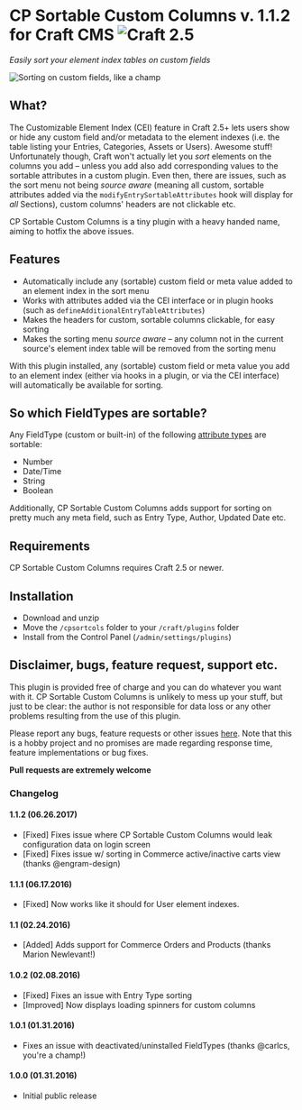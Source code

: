 # CP Sortable Custom Columns v. 1.1.2 for Craft CMS ![Craft 2.5](https://img.shields.io/badge/craft-2.5-red.svg?style=flat-square)

_Easily sort your element index tables on custom fields_

![Sorting on custom fields, like a champ](http://g.recordit.co/lhvfkHZj7E.gif)

## What?

The Customizable Element Index (CEI) feature in Craft 2.5+ lets users show or hide any custom field and/or metadata to the element indexes (i.e. the table listing your Entries, Categories, Assets or Users). Awesome stuff! Unfortunately though, Craft won't actually let you _sort_ elements on the columns you add – unless you add also add corresponding values to the sortable attributes in a custom plugin. Even then, there are issues, such as the sort menu not being _source aware_ (meaning all custom, sortable attributes added via the `modifyEntrySortableAttributes` hook will display for _all_ Sections), custom columns' headers are not clickable etc.

CP Sortable Custom Columns is a tiny plugin with a heavy handed name, aiming to hotfix the above issues.

## Features

* Automatically include any (sortable) custom field or meta value added to an element index in the sort menu
* Works with attributes added via the CEI interface or in plugin hooks (such as `defineAdditionalEntryTableAttributes`)
* Makes the headers for custom, sortable columns clickable, for easy sorting
* Makes the sorting menu _source aware_ – any column not in the current source's element index table will be removed from the sorting menu

With this plugin installed, any (sortable) custom field or meta value you add to an element index (either via hooks in a plugin, or via the CEI interface) will automatically be available for sorting.

## So which FieldTypes are sortable?

Any FieldType (custom or built-in) of the following [attribute types](https://craftcms.com/docs/plugins/field-types#customizing-the-database-column-type) are sortable:

* Number
* Date/Time
* String
* Boolean

Additionally, CP Sortable Custom Columns adds support for sorting on pretty much any meta field, such as Entry Type, Author, Updated Date etc.

## Requirements

CP Sortable Custom Columns requires Craft 2.5 or newer.

## Installation

* Download and unzip
* Move the `/cpsortcols` folder to your `/craft/plugins` folder
* Install from the Control Panel (`/admin/settings/plugins`)

## Disclaimer, bugs, feature request, support etc.

This plugin is provided free of charge and you can do whatever you want with it. CP Sortable Custom Columns is unlikely to mess up your stuff, but just to be clear: the author is not responsible for data loss or any other problems resulting from the use of this plugin.

Please report any bugs, feature requests or other issues [here](https://github.com/mmikkel/CpSortableCustomColumns/issues). Note that this is a hobby project and no promises are made regarding response time, feature implementations or bug fixes.

**Pull requests are extremely welcome**

### Changelog

#### 1.1.2 (06.26.2017)

* [Fixed] Fixes issue where CP Sortable Custom Columns would leak configuration data on login screen
* [Fixed] Fixes issue w/ sorting in Commerce active/inactive carts view (thanks @engram-design)

#### 1.1.1 (06.17.2016)

* [Fixed] Now works like it should for User element indexes.

#### 1.1 (02.24.2016)

* [Added] Adds support for Commerce Orders and Products (thanks Marion Newlevant!)

#### 1.0.2 (02.08.2016)

* [Fixed] Fixes an issue with Entry Type sorting
* [Improved] Now displays loading spinners for custom columns

#### 1.0.1 (01.31.2016)

* Fixes an issue with deactivated/uninstalled FieldTypes (thanks @carlcs, you're a champ!)

#### 1.0.0 (01.31.2016)

* Initial public release
